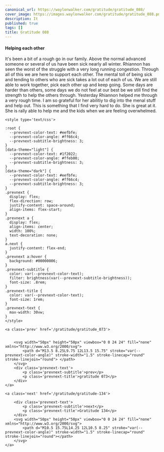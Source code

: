 ```yaml
---
canonical_url: https://waylonwalker.com/gratitude/gratitude_088/
cover_image: https://images.waylonwalker.com/gratitude/gratitude_088.png
description: It
published: true
tags: []
title: Gratitude 088
---
```


#### Helping each other

It's been a bit of a rough go in our family.  Above the normal advanced someone or several of us have been sick nearly all winter.  Rhiannon has seen the worst of the struggle with a very long running congestion.  Through all of this we are here to support each other.  The mental toll of being sick and tending to others who are sick takes a lot out of each of us.  We are still able to work together, pick each other up and keep going. Some days are harder than others, some days we do not feel at our best be we still find the strength to help the others through.  Yesterday Rhiannon helped me through a very rough time.  I am so grateful for her abilitiy to dig into the menal stuff and help out.  This is something that I find very hard to do.  She is great at it.  She is rally able to help me and the kids when we are feeling overwhelmed.
<div class='prevnext'>

    <style type='text/css'>

    :root {
      --prevnext-color-text: #eefbfe;
      --prevnext-color-angle: #ff66c4;
      --prevnext-subtitle-brightness: 3;
    }
    [data-theme="light"] {
      --prevnext-color-text: #1f2022;
      --prevnext-color-angle: #ffeb00;
      --prevnext-subtitle-brightness: 3;
    }
    [data-theme="dark"] {
      --prevnext-color-text: #eefbfe;
      --prevnext-color-angle: #ff66c4;
      --prevnext-subtitle-brightness: 3;
    }
    .prevnext {
      display: flex;
      flex-direction: row;
      justify-content: space-around;
      align-items: flex-start;
    }
    .prevnext a {
      display: flex;
      align-items: center;
      width: 100%;
      text-decoration: none;
    }
    a.next {
      justify-content: flex-end;
    }
    .prevnext a:hover {
      background: #00000006;
    }
    .prevnext-subtitle {
      color: var(--prevnext-color-text);
      filter: brightness(var(--prevnext-subtitle-brightness));
      font-size: .8rem;
    }
    .prevnext-title {
      color: var(--prevnext-color-text);
      font-size: 1rem;
    }
    .prevnext-text {
      max-width: 30vw;
    }
    </style>
    
    <a class='prev' href='/gratitude/gratitude_073'>
    

        <svg width="50px" height="50px" viewbox="0 0 24 24" fill="none" xmlns="http://www.w3.org/2000/svg">
            <path d="M13.5 8.25L9.75 12L13.5 15.75" stroke="var(--prevnext-color-angle)" stroke-width="1.5" stroke-linecap="round" stroke-linejoin="round"> </path>
        </svg>
        <div class='prevnext-text'>
            <p class='prevnext-subtitle'>prev</p>
            <p class='prevnext-title'>gratitude 073</p>
        </div>
    </a>
    
    <a class='next' href='/gratitude/gratitude-134'>
    
        <div class='prevnext-text'>
            <p class='prevnext-subtitle'>next</p>
            <p class='prevnext-title'>Gratitude 134</p>
        </div>
        <svg width="50px" height="50px" viewbox="0 0 24 24" fill="none" xmlns="http://www.w3.org/2000/svg">
            <path d="M10.5 15.75L14.25 12L10.5 8.25" stroke="var(--prevnext-color-angle)" stroke-width="1.5" stroke-linecap="round" stroke-linejoin="round"></path>
        </svg>
    </a>
  </div>
